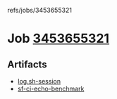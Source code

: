 refs/jobs/3453655321

# Job [3453655321](https://github.com/rokmoln/support-firecloud/runs/3453655321?check_suite_focus=true)

## Artifacts

* [log.sh-session](log.sh-session)
* [sf-ci-echo-benchmark](sf-ci-echo-benchmark)

